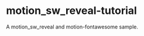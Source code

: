 motion_sw_reveal-tutorial
=========================

A motion_sw_reveal and motion-fontawesome sample.
